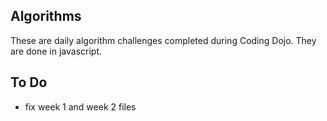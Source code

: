 ## Algorithms


These are daily algorithm challenges completed during Coding Dojo. They are done in javascript.


## To Do


- fix week 1 and week 2 files